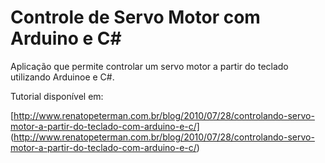 Controle de Servo Motor com Arduino e C#
=======================================

Aplicação que permite controlar um servo motor a partir do teclado utilizando Arduinoe e C#.

Tutorial disponível em:

[http://www.renatopeterman.com.br/blog/2010/07/28/controlando-servo-motor-a-partir-do-teclado-com-arduino-e-c/] (http://www.renatopeterman.com.br/blog/2010/07/28/controlando-servo-motor-a-partir-do-teclado-com-arduino-e-c/)
